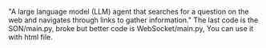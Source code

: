 "A large language model (LLM) agent that searches for a question on the web and navigates through links to gather information."
The last code is the SON/main.py,
broke but better code is WebSocket/main.py,
You can use it with html file.
